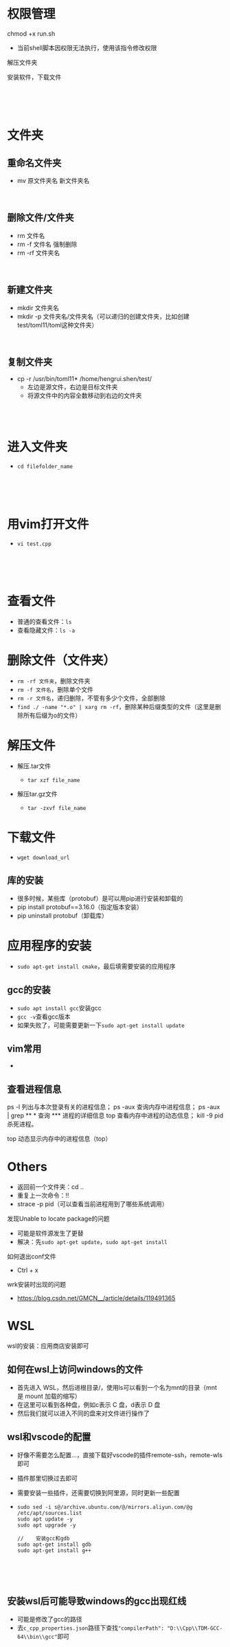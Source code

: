 # 权限管理

chmod +x run.sh
- 当前shell脚本因权限无法执行，使用该指令修改权限

解压文件夹

安装软件，下载文件

<br/>

<br/>

<br/>

# 文件夹

## 重命名文件夹

- mv 原文件夹名 新文件夹名

<br/>

## 删除文件/文件夹

- rm 文件名
- rm -f 文件名 强制删除
- rm -rf 文件夹名

<br/>

## 新建文件夹

- mkdir 文件夹名
- mkdir -p 文件夹名/文件夹名（可以递归的创建文件夹，比如创建test/toml11/toml这种文件夹）

<br/>

## 复制文件夹

- cp -r /usr/bin/toml11* /home/hengrui.shen/test/
  - 左边是源文件，右边是目标文件夹
  - 将源文件中的内容全数移动到右边的文件夹

<br/>
<br/>

# 进入文件夹

- `cd filefolder_name`

<br/>

<br/>

<br/>

# 用vim打开文件

- `vi test.cpp`

<br/>

<br/>

<br/>

# 查看文件

- 普通的查看文件：`ls`
- 查看隐藏文件：`ls -a`







# 删除文件（文件夹）

- `rm -rf 文件夹`，删除文件夹
- `rm -f 文件名`，删除单个文件
- `rm -r 文件名`，递归删除，不管有多少个文件，全部删除
- `find ./ -name "*.o" | xarg rm -rf`，删除某种后缀类型的文件（这里是删除所有后缀为o的文件）







# 解压文件

- 解压.tar文件
  - `tar xzf file_name`

- 解压tar.gz文件
  - `tar -zxvf file_name`








# 下载文件

- `wget download_url`



## 库的安装

- 很多时候，某些库（protobuf）是可以用pip进行安装和卸载的
- pip install protobuf==3.16.0（指定版本安装）
- pip uninstall protobuf（卸载库）



# 应用程序的安装

- `sudo apt-get install cmake`，最后填需要安装的应用程序



## gcc的安装

- `sudo apt install gcc`安装gcc
- `gcc -v`查看gcc版本
- 如果失败了，可能需要更新一下`sudo apt-get install update`





## vim常用

- 



## 查看进程信息

  ps -l  列出与本次登录有关的进程信息；
ps -aux   查询内存中进程信息；
ps -aux | grep ** *    查询  ***  进程的详细信息
  top  查看内存中进程的动态信息；
  kill -9 pid  杀死进程。

top 动态显示内存中的进程信息（top）



# Others

- 返回前一个文件夹：cd ..
- 重复上一次命令：!!
- strace -p pid（可以查看当前进程用到了哪些系统调用）



发现Unable to locate package的问题

- 可能是软件源发生了更替
- 解决：先`sudo apt-get update`，`sudo apt-get install`



如何退出conf文件

- Ctrl + x



wrk安装时出现的问题

- https://blog.csdn.net/GMCN__/article/details/119491365







# WSL

wsl的安装：应用商店安装即可



## 如何在wsl上访问windows的文件

- 首先进入 WSL，然后进根目录/，使用ls可以看到一个名为mnt的目录（mnt 是 mount 加载的缩写）
- 在这里可以看到各种盘，例如c表示 C 盘，d表示 D 盘
- 然后我们就可以进入不同的盘来对文件进行操作了



## wsl和vscode的配置

- 好像不需要怎么配置...，直接下载好vscode的插件remote-ssh，remote-wls即可

- 插件那里切换过去即可

- 需要安装一些插件，还需要切换到阿里源，同时更新一些配置

- ```shell
  sudo sed -i s@/archive.ubuntu.com/@/mirrors.aliyun.com/@g /etc/apt/sources.list
  sudo apt update -y
  sudo apt upgrade -y
  
  //	安装gcc和gdb
  sudo apt-get install gdb
  sudo apt-get install g++
  ```

<br/>

<br/>

<br/>

## 安装wsl后可能导致windows的gcc出现红线

- 可能是修改了gcc的路径
- 去`c_cpp_properties.json`路径下查找`"compilerPath": "D:\\Cpp\\TDM-GCC-64\\bin\\gcc"`即可

<br/>

<br/>

<br/>

# to do list

- xargs学习
- linux常用命令
- 如何找到文本中首字母大写的所有行
- nmap，linux下网络扫描和嗅探的工具